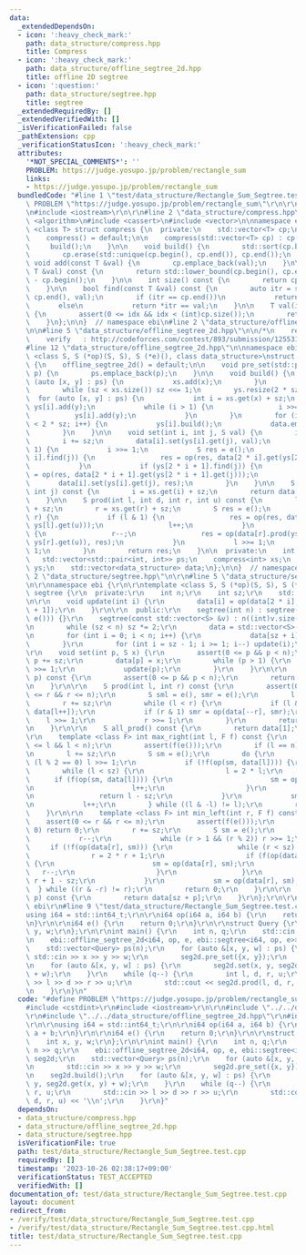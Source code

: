 ```yaml
---
data:
  _extendedDependsOn:
  - icon: ':heavy_check_mark:'
    path: data_structure/compress.hpp
    title: Compress
  - icon: ':heavy_check_mark:'
    path: data_structure/offline_segtree_2d.hpp
    title: offline 2D segtree
  - icon: ':question:'
    path: data_structure/segtree.hpp
    title: segtree
  _extendedRequiredBy: []
  _extendedVerifiedWith: []
  _isVerificationFailed: false
  _pathExtension: cpp
  _verificationStatusIcon: ':heavy_check_mark:'
  attributes:
    '*NOT_SPECIAL_COMMENTS*': ''
    PROBLEM: https://judge.yosupo.jp/problem/rectangle_sum
    links:
    - https://judge.yosupo.jp/problem/rectangle_sum
  bundledCode: "#line 1 \"test/data_structure/Rectangle_Sum_Segtree.test.cpp\"\n#define\
    \ PROBLEM \"https://judge.yosupo.jp/problem/rectangle_sum\"\r\n\r\n#include <cstdint>\r\
    \n#include <iostream>\r\n\r\n#line 2 \"data_structure/compress.hpp\"\n\n#include\
    \ <algorithm>\n#include <cassert>\n#include <vector>\n\nnamespace ebi {\n\ntemplate\
    \ <class T> struct compress {\n  private:\n    std::vector<T> cp;\n\n  public:\n\
    \    compress() = default;\n\n    compress(std::vector<T> cp) : cp(cp) {\n   \
    \     build();\n    }\n\n    void build() {\n        std::sort(cp.begin(), cp.end());\n\
    \        cp.erase(std::unique(cp.begin(), cp.end()), cp.end());\n    }\n\n   \
    \ void add(const T &val) {\n        cp.emplace_back(val);\n    }\n\n    int get(const\
    \ T &val) const {\n        return std::lower_bound(cp.begin(), cp.end(), val)\
    \ - cp.begin();\n    }\n\n    int size() const {\n        return cp.size();\n\
    \    }\n\n    bool find(const T &val) const {\n        auto itr = std::lower_bound(cp.begin(),\
    \ cp.end(), val);\n        if (itr == cp.end())\n            return false;\n \
    \       else\n            return *itr == val;\n    }\n\n    T val(int idx) const\
    \ {\n        assert(0 <= idx && idx < (int)cp.size());\n        return cp[idx];\n\
    \    }\n};\n\n}  // namespace ebi\n#line 2 \"data_structure/offline_segtree_2d.hpp\"\
    \n\n#line 5 \"data_structure/offline_segtree_2d.hpp\"\n\n/*\n    reference: https://blog.hamayanhamayan.com/entry/2017/12/09/015937\n\
    \    verify   : http://codeforces.com/contest/893/submission/125531718\n*/\n\n\
    #line 12 \"data_structure/offline_segtree_2d.hpp\"\n\nnamespace ebi {\n\ntemplate\
    \ <class S, S (*op)(S, S), S (*e)(), class data_structure>\nstruct offline_segtree_2d\
    \ {\n    offline_segtree_2d() = default;\n\n    void pre_set(std::pair<int, int>\
    \ p) {\n        ps.emplace_back(p);\n    }\n\n    void build() {\n        for\
    \ (auto [x, y] : ps) {\n            xs.add(x);\n        }\n        xs.build();\n\
    \        while (sz < xs.size()) sz <<= 1;\n        ys.resize(2 * sz);\n      \
    \  for (auto [x, y] : ps) {\n            int i = xs.get(x) + sz;\n           \
    \ ys[i].add(y);\n            while (i > 1) {\n                i >>= 1;\n     \
    \           ys[i].add(y);\n            }\n        }\n        for (int i = 0; i\
    \ < 2 * sz; i++) {\n            ys[i].build();\n            data.emplace_back(data_structure(ys[i].size()));\n\
    \        }\n    }\n\n    void set(int i, int j, S val) {\n        i = xs.get(i);\n\
    \        i += sz;\n        data[i].set(ys[i].get(j), val);\n        while (i >\
    \ 1) {\n            i >>= 1;\n            S res = e();\n            if (ys[2 *\
    \ i].find(j)) {\n                res = op(res, data[2 * i].get(ys[2 * i].get(j)));\n\
    \            }\n            if (ys[2 * i + 1].find(j)) {\n                res\
    \ = op(res, data[2 * i + 1].get(ys[2 * i + 1].get(j)));\n            }\n     \
    \       data[i].set(ys[i].get(j), res);\n        }\n    }\n\n    S get(int i,\
    \ int j) const {\n        i = xs.get(i) + sz;\n        return data[i].get(ys[i].get(j));\n\
    \    }\n\n    S prod(int l, int d, int r, int u) const {\n        l = xs.get(l)\
    \ + sz;\n        r = xs.get(r) + sz;\n        S res = e();\n        while (l <\
    \ r) {\n            if (l & 1) {\n                res = op(res, data[l].prod(ys[l].get(d),\
    \ ys[l].get(u)));\n                l++;\n            }\n            if (r & 1)\
    \ {\n                r--;\n                res = op(data[r].prod(ys[r].get(d),\
    \ ys[r].get(u)), res);\n            }\n            l >>= 1;\n            r >>=\
    \ 1;\n        }\n        return res;\n    }\n\n  private:\n    int sz = 1;\n \
    \   std::vector<std::pair<int, int>> ps;\n    compress<int> xs;\n    std::vector<compress<int>>\
    \ ys;\n    std::vector<data_structure> data;\n};\n\n}  // namespace ebi\n#line\
    \ 2 \"data_structure/segtree.hpp\"\n\r\n#line 5 \"data_structure/segtree.hpp\"\
    \n\r\nnamespace ebi {\r\n\r\ntemplate <class S, S (*op)(S, S), S (*e)()> struct\
    \ segtree {\r\n  private:\r\n    int n;\r\n    int sz;\r\n    std::vector<S> data;\r\
    \n\r\n    void update(int i) {\r\n        data[i] = op(data[2 * i], data[2 * i\
    \ + 1]);\r\n    }\r\n\r\n  public:\r\n    segtree(int n) : segtree(std::vector<S>(n,\
    \ e())) {}\r\n    segtree(const std::vector<S> &v) : n((int)v.size()), sz(1) {\r\
    \n        while (sz < n) sz *= 2;\r\n        data = std::vector<S>(2 * sz, e());\r\
    \n        for (int i = 0; i < n; i++) {\r\n            data[sz + i] = v[i];\r\n\
    \        }\r\n        for (int i = sz - 1; i >= 1; i--) update(i);\r\n    }\r\n\
    \r\n    void set(int p, S x) {\r\n        assert(0 <= p && p < n);\r\n       \
    \ p += sz;\r\n        data[p] = x;\r\n        while (p > 1) {\r\n            p\
    \ >>= 1;\r\n            update(p);\r\n        }\r\n    }\r\n\r\n    S get(int\
    \ p) const {\r\n        assert(0 <= p && p < n);\r\n        return data[p + sz];\r\
    \n    }\r\n\r\n    S prod(int l, int r) const {\r\n        assert(0 <= l && l\
    \ <= r && r <= n);\r\n        S sml = e(), smr = e();\r\n        l += sz;\r\n\
    \        r += sz;\r\n        while (l < r) {\r\n            if (l & 1) sml = op(sml,\
    \ data[l++]);\r\n            if (r & 1) smr = op(data[--r], smr);\r\n        \
    \    l >>= 1;\r\n            r >>= 1;\r\n        }\r\n        return op(sml, smr);\r\
    \n    }\r\n\r\n    S all_prod() const {\r\n        return data[1];\r\n    }\r\n\
    \r\n    template <class F> int max_right(int l, F f) const {\r\n        assert(0\
    \ <= l && l < n);\r\n        assert(f(e()));\r\n        if (l == n) return n;\r\
    \n        l += sz;\r\n        S sm = e();\r\n        do {\r\n            while\
    \ (l % 2 == 0) l >>= 1;\r\n            if (!f(op(sm, data[l]))) {\r\n        \
    \        while (l < sz) {\r\n                    l = 2 * l;\r\n              \
    \      if (f(op(sm, data[l]))) {\r\n                        sm = op(sm, data[l]);\r\
    \n                        l++;\r\n                    }\r\n                }\r\
    \n                return l - sz;\r\n            }\r\n            sm = op(sm, data[l]);\r\
    \n            l++;\r\n        } while ((l & -l) != l);\r\n        return n;\r\n\
    \    }\r\n\r\n    template <class F> int min_left(int r, F f) const {\r\n    \
    \    assert(0 <= r && r <= n);\r\n        assert(f(e()));\r\n        if (r ==\
    \ 0) return 0;\r\n        r += sz;\r\n        S sm = e();\r\n        do {\r\n\
    \            r--;\r\n            while (r > 1 && (r % 2)) r >>= 1;\r\n       \
    \     if (!f(op(data[r], sm))) {\r\n                while (r < sz) {\r\n     \
    \               r = 2 * r + 1;\r\n                    if (f(op(data[r], sm)))\
    \ {\r\n                        sm = op(data[r], sm);\r\n                     \
    \   r--;\r\n                    }\r\n                }\r\n                return\
    \ r + 1 - sz;\r\n            }\r\n            sm = op(data[r], sm);\r\n      \
    \  } while ((r & -r) != r);\r\n        return 0;\r\n    }\r\n\r\n    S operator[](int\
    \ p) const {\r\n        return data[sz + p];\r\n    }\r\n};\r\n\r\n}  // namespace\
    \ ebi\r\n#line 9 \"test/data_structure/Rectangle_Sum_Segtree.test.cpp\"\n\r\n\
    using i64 = std::int64_t;\r\n\r\ni64 op(i64 a, i64 b) {\r\n    return a + b;\r\
    \n}\r\n\r\ni64 e() {\r\n    return 0;\r\n}\r\n\r\nstruct Query {\r\n    int x,\
    \ y, w;\r\n};\r\n\r\nint main() {\r\n    int n, q;\r\n    std::cin >> n >> q;\r\
    \n    ebi::offline_segtree_2d<i64, op, e, ebi::segtree<i64, op, e>> seg2d;\r\n\
    \    std::vector<Query> ps(n);\r\n    for (auto &[x, y, w] : ps) {\r\n       \
    \ std::cin >> x >> y >> w;\r\n        seg2d.pre_set({x, y});\r\n    }\r\n    seg2d.build();\r\
    \n    for (auto &[x, y, w] : ps) {\r\n        seg2d.set(x, y, seg2d.get(x, y)\
    \ + w);\r\n    }\r\n    while (q--) {\r\n        int l, d, r, u;\r\n        std::cin\
    \ >> l >> d >> r >> u;\r\n        std::cout << seg2d.prod(l, d, r, u) << '\\n';\r\
    \n    }\r\n}\n"
  code: "#define PROBLEM \"https://judge.yosupo.jp/problem/rectangle_sum\"\r\n\r\n\
    #include <cstdint>\r\n#include <iostream>\r\n\r\n#include \"../../data_structure/compress.hpp\"\
    \r\n#include \"../../data_structure/offline_segtree_2d.hpp\"\r\n#include \"../../data_structure/segtree.hpp\"\
    \r\n\r\nusing i64 = std::int64_t;\r\n\r\ni64 op(i64 a, i64 b) {\r\n    return\
    \ a + b;\r\n}\r\n\r\ni64 e() {\r\n    return 0;\r\n}\r\n\r\nstruct Query {\r\n\
    \    int x, y, w;\r\n};\r\n\r\nint main() {\r\n    int n, q;\r\n    std::cin >>\
    \ n >> q;\r\n    ebi::offline_segtree_2d<i64, op, e, ebi::segtree<i64, op, e>>\
    \ seg2d;\r\n    std::vector<Query> ps(n);\r\n    for (auto &[x, y, w] : ps) {\r\
    \n        std::cin >> x >> y >> w;\r\n        seg2d.pre_set({x, y});\r\n    }\r\
    \n    seg2d.build();\r\n    for (auto &[x, y, w] : ps) {\r\n        seg2d.set(x,\
    \ y, seg2d.get(x, y) + w);\r\n    }\r\n    while (q--) {\r\n        int l, d,\
    \ r, u;\r\n        std::cin >> l >> d >> r >> u;\r\n        std::cout << seg2d.prod(l,\
    \ d, r, u) << '\\n';\r\n    }\r\n}"
  dependsOn:
  - data_structure/compress.hpp
  - data_structure/offline_segtree_2d.hpp
  - data_structure/segtree.hpp
  isVerificationFile: true
  path: test/data_structure/Rectangle_Sum_Segtree.test.cpp
  requiredBy: []
  timestamp: '2023-10-26 02:38:17+09:00'
  verificationStatus: TEST_ACCEPTED
  verifiedWith: []
documentation_of: test/data_structure/Rectangle_Sum_Segtree.test.cpp
layout: document
redirect_from:
- /verify/test/data_structure/Rectangle_Sum_Segtree.test.cpp
- /verify/test/data_structure/Rectangle_Sum_Segtree.test.cpp.html
title: test/data_structure/Rectangle_Sum_Segtree.test.cpp
---
```


